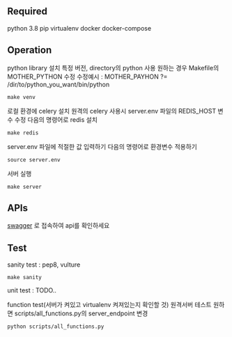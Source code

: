 Required
--------
python 3.8 pip virtualenv docker docker-compose

Operation
---------
python library 설치 특정 버전, directory의 python 사용 원하는 경우 Makefile의 MOTHER_PYTHON 수정 수정예시 : MOTHER_PAYHON ?=
/dir/to/python_you_want/bin/python

    make venv

로컬 환경에 celery 설치 원격의 celery 사용시 server.env 파일의 REDIS_HOST 변수 수정 다음의 명령어로 redis 설치

    make redis

server.env 파일에 적절한 값 입력하기 다음의 명령어로 환경변수 적용하기

    source server.env

서버 실행

    make server

APIs
----
[swagger](http://localhost:8000/swagger/) 로 접속하여 api를 확인하세요


Test
----
sanity test : pep8, vulture

    make sanity

unit test : TODO..

function test(서버가 켜있고 virtualenv 켜져있는지 확인할 것) 원격서버 테스트 원하면 scripts/all_functions.py의 server_endpoint 변경

    python scripts/all_functions.py
